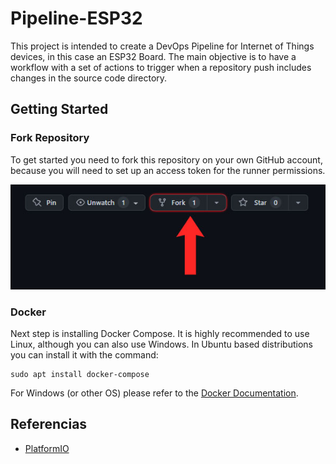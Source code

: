 # Pipeline-ESP32
This project is intended to create a DevOps Pipeline for Internet of Things devices, in this case an ESP32 Board. The main objective is to have a workflow with a set of actions to trigger when a repository push includes changes in the source code directory.

## Getting Started
### Fork Repository
To get started you need to fork this repository on your own GitHub account, because you will need to set up an access token for the runner permissions.

![Fork](/img/GithubFork.jpg)


### Docker
Next step is installing Docker Compose. It is highly recommended to use Linux, although you can also use Windows. In Ubuntu based distributions you can install it with the command:
```
sudo apt install docker-compose
```
For Windows (or other OS) please refer to the [Docker Documentation](https://docs.docker.com/desktop/windows/install).

## Referencias
- [PlatformIO](https://platformio.org)